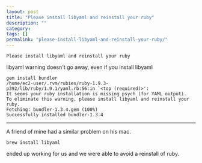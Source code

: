 ```yaml
---
layout: post
title: "Please install libyaml and reinstall your ruby"
description: ""
category:
tags: []
permalink: "please-install-libyaml-and-reinstall-your-ruby/"
---
```


`Please install libyaml and reinstall your ruby`

libyaml warning doesn't go away, even if you install libyaml

    gem install bundler
    /home/ec2-user/.rvm/rubies/ruby-1.9.3-p392/lib/ruby/1.9.1/yaml.rb:56:in `<top (required)>':
    It seems your ruby installation is missing psych (for YAML output).
    To eliminate this warning, please install libyaml and reinstall your ruby.
    Fetching: bundler-1.3.4.gem (100%)
    Successfully installed bundler-1.3.4

---------------------------------------
A friend of mine had a similar problem on his mac.

`brew install libyaml`

ended up working for us and we were able to avoid a reinstall of ruby.


